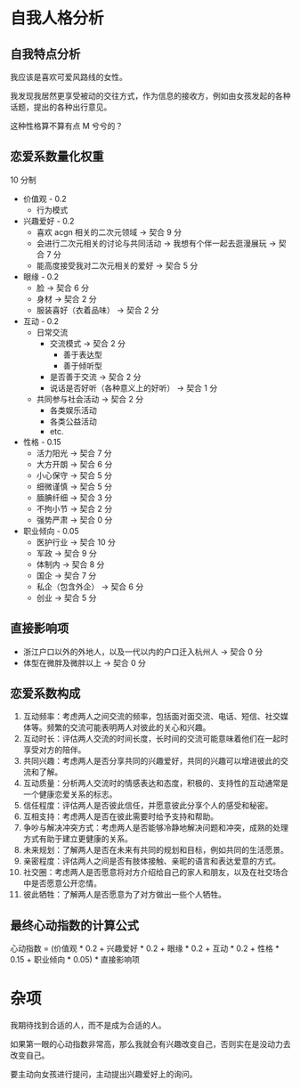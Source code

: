 # 自我人格分析

## 自我特点分析

我应该是喜欢可爱风路线的女性。

我发现我居然更享受被动的交往方式，作为信息的接收方，例如由女孩发起的各种话题，提出的各种出行意见。

这种性格算不算有点 M 兮兮的？

## 恋爱系数量化权重

10 分制

- 价值观 - 0.2
  - 行为模式
- 兴趣爱好 - 0.2
  - 喜欢 acgn 相关的二次元领域 -> 契合 9 分
  - 会进行二次元相关的讨论与共同活动 -> 我想有个伴一起去逛漫展玩 -> 契合 7 分
  - 能高度接受我对二次元相关的爱好 -> 契合 5 分
- 眼缘 - 0.2
  - 脸 -> 契合 6 分
  - 身材 -> 契合 2 分
  - 服装喜好（衣着品味） -> 契合 2 分
- 互动 - 0.2
  - 日常交流
    - 交流模式 -> 契合 2 分
      - 善于表达型
      - 善于倾听型
    - 是否善于交流 -> 契合 2 分
    - 说话是否好听（各种意义上的好听） -> 契合 1 分
  - 共同参与社会活动 -> 契合 2 分
    - 各类娱乐活动
    - 各类公益活动
    - etc.
- 性格 - 0.15
  - 活力阳光 -> 契合 7 分
  - 大方开朗 -> 契合 6 分
  - 小心保守 -> 契合 5 分
  - 细微谨慎 -> 契合 5 分
  - 腼腆纤细 -> 契合 3 分
  - 不拘小节 -> 契合 2 分
  - 强势严肃 -> 契合 0 分
- 职业倾向 - 0.05
  - 医护行业 -> 契合 10 分
  - 军政 -> 契合 9 分
  - 体制内 -> 契合 8 分
  - 国企 -> 契合 7 分
  - 私企（包含外企） -> 契合 6 分
  - 创业 -> 契合 5 分

## 直接影响项

- 浙江户口以外的外地人，以及一代以内的户口迁入杭州人 -> 契合 0 分
- 体型在微胖及微胖以上 -> 契合 0 分

## 恋爱系数构成

1. 互动频率：考虑两人之间交流的频率，包括面对面交流、电话、短信、社交媒体等。频繁的交流可能表明两人对彼此的关心和兴趣。
2. 互动时长：评估两人交流的时间长度，长时间的交流可能意味着他们在一起时享受对方的陪伴。
3. 共同兴趣：考虑两人是否分享共同的兴趣爱好，共同的兴趣可以增进彼此的交流和了解。
4. 互动质量：分析两人交流时的情感表达和态度，积极的、支持性的互动通常是一个健康恋爱关系的标志。
5. 信任程度：评估两人是否彼此信任，并愿意彼此分享个人的感受和秘密。
6. 互相支持：考虑两人是否在彼此需要时给予支持和帮助。
7. 争吵与解决冲突方式：考虑两人是否能够冷静地解决问题和冲突，成熟的处理方式有助于建立更健康的关系。
8. 未来规划：了解两人是否在未来有共同的规划和目标，例如共同的生活愿景。
9. 亲密程度：评估两人之间是否有肢体接触、亲昵的语言和表达爱意的方式。
10. 社交圈：考虑两人是否愿意将对方介绍给自己的家人和朋友，以及在社交场合中是否愿意公开恋情。
11. 彼此牺牲：了解两人是否愿意为了对方做出一些个人牺牲。

## 最终心动指数的计算公式

心动指数 = \(价值观 * 0.2 + 兴趣爱好 * 0.2 + 眼缘 * 0.2 + 互动 * 0.2 + 性格 * 0.15 + 职业倾向 * 0.05\) * 直接影响项

# 杂项

我期待找到合适的人，而不是成为合适的人。

如果第一眼的心动指数非常高，那么我就会有兴趣改变自己，否则实在是没动力去改变自己。

要主动向女孩进行提问，主动提出兴趣爱好上的询问。
